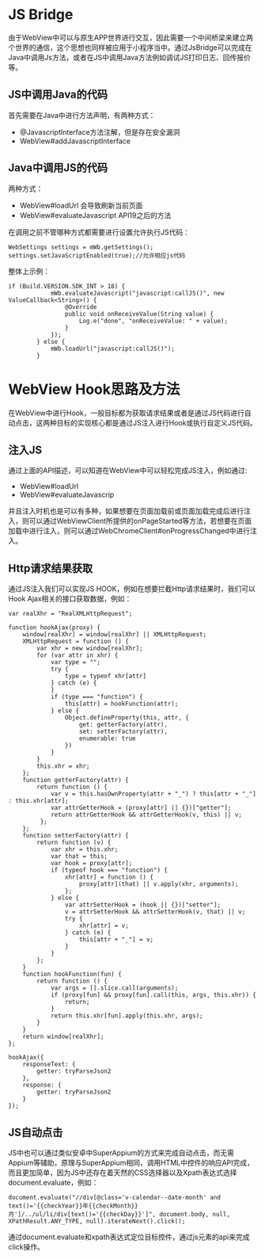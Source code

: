 # JS Bridge
由于WebView中可以与原生APP世界进行交互，因此需要一个中间桥梁来建立两个世界的通信，这个思想也同样被应用于小程序当中。通过JsBridge可以完成在Java中调用Js方法，或者在JS中调用Java方法例如调试JS打印日志、回传报价等。

## JS中调用Java的代码
首先需要在Java中进行方法声明，有两种方式：
- @JavascriptInterface方法注解，但是存在安全漏洞
- WebView#addJavascriptInterface

## Java中调用JS的代码
两种方式：
- WebView#loadUrl 会导致刷新当前页面
- WebView#evaluateJavascript API19之后的方法

在调用之前不管哪种方式都需要进行设置允许执行JS代码：
```
WebSettings settings = mWb.getSettings();
settings.setJavaScriptEnabled(true);//允许相应js代码
```

整体上示例：
```
if (Build.VERSION.SDK_INT > 18) {
            mWb.evaluateJavascript("javascript:callJS()", new ValueCallback<String>() {
                @Override
                public void onReceiveValue(String value) {
                    Log.e("done", "onReceiveValue: " + value);
                }
            });
        } else {
            mWb.loadUrl("javascript:callJS()");
        }
```

# WebView Hook思路及方法
在WebView中进行Hook，一般目标都为获取请求结果或者是通过JS代码进行自动点击，这两种目标的实现核心都是通过JS注入进行Hook或执行自定义JS代码。

## 注入JS
通过上面的API描述，可以知道在WebView中可以轻松完成JS注入，例如通过:
- WebView#loadUrl
- WebView#evaluateJavascrip

并且注入时机也是可以有多种，如果想要在页面加载前或页面加载完成后进行注入，则可以通过WebViewClient所提供的onPageStarted等方法，若想要在页面加载中进行注入，则可以通过WebChromeClient#onProgressChanged中进行注入。

## Http请求结果获取
通过JS注入我们可以实现JS HOOK，例如在想要拦截Http请求结果时，我们可以Hook Ajax相关的接口获取数据，例如：
```
var realXhr = "RealXMLHttpRequest";

function hookAjax(proxy) {
    window[realXhr] = window[realXhr] || XMLHttpRequest;
    XMLHttpRequest = function () {
        var xhr = new window[realXhr];
        for (var attr in xhr) {
            var type = "";
            try {
                type = typeof xhr[attr]
            } catch (e) {
            }
            if (type === "function") {
                this[attr] = hookFunction(attr);
            } else {
                Object.defineProperty(this, attr, {
                    get: getterFactory(attr),
                    set: setterFactory(attr),
                    enumerable: true
                })
            }
        }
        this.xhr = xhr;
    };
    function getterFactory(attr) {
        return function () {
            var v = this.hasOwnProperty(attr + "_") ? this[attr + "_"] : this.xhr[attr];
            var attrGetterHook = (proxy[attr] || {})["getter"];
            return attrGetterHook && attrGetterHook(v, this) || v;
         };
    };
    function setterFactory(attr) {
        return function (v) {
            var xhr = this.xhr;
            var that = this;
            var hook = proxy[attr];
            if (typeof hook === "function") {
                xhr[attr] = function () {
                    proxy[attr](that) || v.apply(xhr, arguments);
                };
            } else {
                var attrSetterHook = (hook || {})["setter"];
                v = attrSetterHook && attrSetterHook(v, that) || v;
                try {
                    xhr[attr] = v;
                } catch (e) {
                    this[attr + "_"] = v;
                }
            }
        };
    }
    function hookFunction(fun) {
        return function () {
            var args = [].slice.call(arguments);
            if (proxy[fun] && proxy[fun].call(this, args, this.xhr)) {
                return;
            }
            return this.xhr[fun].apply(this.xhr, args);
        }
    }
    return window[realXhr];
};

hookAjax({
    responseText: {
        getter: tryParseJson2
    },
    response: {
        getter: tryParseJson2
    }
});
```

## JS自动点击
JS中也可以通过类似安卓中SuperAppium的方式来完成自动点击，而无需Appium等辅助，原理与SuperAppium相同，调用HTML中控件的响应API完成，而且更加简单，因为JS中还存在着天然的CSS选择器以及Xpath表达式选择document.evaluate，例如：
```
document.evaluate("//div[@class='v-calendar--date-month' and text()='{{checkYear}}年{{checkMonth}}月']/../ul/li/div[text()='{{checkDay}}']", document.body, null, XPathResult.ANY_TYPE, null).iterateNext().click();
```
通过document.evaluate和xpath表达式定位目标控件，通过js元素的api来完成click操作。